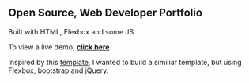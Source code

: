 ## Open Source, Web Developer Portfolio
Built with HTML, Flexbox and some JS.

To view a live demo, **[click here](https://www.zacchias.com)**

Inspired by this [template](https://github.com/RyanFitzgerald/devportfolio-template), I wanted to build a similiar template, but using Flexbox, bootstrap and jQuery.
